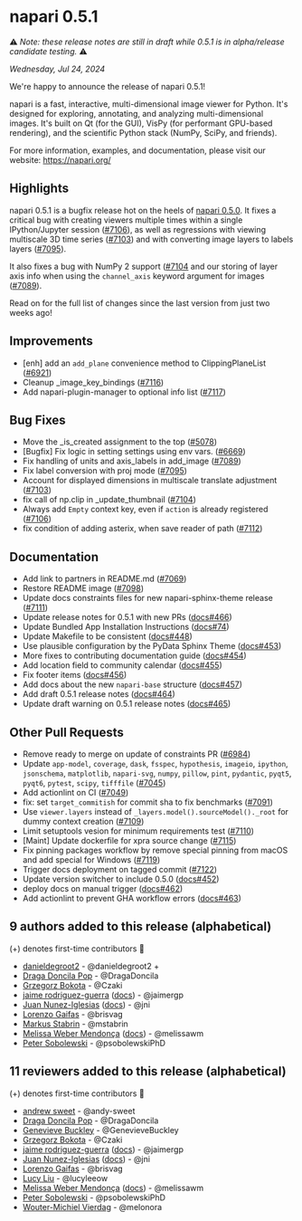 # napari 0.5.1

⚠️ *Note: these release notes are still in draft while 0.5.1 is in alpha/release
candidate testing.* ⚠️

*Wednesday, Jul 24, 2024*

We're happy to announce the release of napari 0.5.1!

napari is a fast, interactive, multi-dimensional image viewer for Python.
It's designed for exploring, annotating, and analyzing multi-dimensional
images. It's built on Qt (for the GUI), VisPy (for performant GPU-based
rendering), and the scientific Python stack (NumPy, SciPy, and friends).

For more information, examples, and documentation, please visit our website:
https://napari.org/

## Highlights

napari 0.5.1 is a bugfix release hot on the heels of
[napari 0.5.0](release_0_5_0). It fixes a critical bug with creating viewers
multiple times within a single IPython/Jupyter session
([#7106](https://github.com/napari/napari/pull/7106)), as well as regressions
with viewing multiscale 3D time series
([#7103](https://github.com/napari/napari/pull/7103)) and with converting image
layers to labels layers ([#7095](https://github.com/napari/napari/pull/7095)).

It also fixes a bug with NumPy 2 support
([#7104](https://github.com/napari/napari/pull/7104) and our storing of layer
axis info when using the `channel_axis` keyword argument for images
([#7089](https://github.com/napari/napari/pull/7089)).

Read on for the full list of changes since the last version from just two weeks
ago!

## Improvements

- [enh] add an `add_plane` convenience method to ClippingPlaneList ([#6921](https://github.com/napari/napari/pull/6921))
- Cleanup _image_key_bindings ([#7116](https://github.com/napari/napari/pull/7116))
- Add napari-plugin-manager to optional info list ([#7117](https://github.com/napari/napari/pull/7117))

## Bug Fixes

- Move the _is_created assignment to the top ([#5078](https://github.com/napari/napari/pull/5078))
- [Bugfix] Fix logic in setting settings using env vars. ([#6669](https://github.com/napari/napari/pull/6669))
- Fix handling of units and axis_labels in add_image ([#7089](https://github.com/napari/napari/pull/7089))
- Fix label conversion with proj mode ([#7095](https://github.com/napari/napari/pull/7095))
- Account for displayed dimensions in multiscale translate adjustment ([#7103](https://github.com/napari/napari/pull/7103))
- fix call of np.clip in _update_thumbnail ([#7104](https://github.com/napari/napari/pull/7104))
- Always add `Empty` context key, even if `action` is already registered ([#7106](https://github.com/napari/napari/pull/7106))
- fix condition of adding asterix, when save reader of path ([#7112](https://github.com/napari/napari/pull/7112))

## Documentation

- Add link to partners in README.md ([#7069](https://github.com/napari/napari/pull/7069))
- Restore README image ([#7098](https://github.com/napari/napari/pull/7098))
- Update docs constraints files for new napari-sphinx-theme release ([#7111](https://github.com/napari/napari/pull/7111))
- Update release notes for 0.5.1 with new PRs ([docs#466](https://github.com/napari/docs/pull/466))
- Update Bundled App Installation Instructions ([docs#74](https://github.com/napari/docs/pull/74))
- Update Makefile to be consistent ([docs#448](https://github.com/napari/docs/pull/448))
- Use plausible configuration by the PyData Sphinx Theme ([docs#453](https://github.com/napari/docs/pull/453))
- More fixes to contributing documentation guide ([docs#454](https://github.com/napari/docs/pull/454))
- Add location field to community calendar ([docs#455](https://github.com/napari/docs/pull/455))
- Fix footer items ([docs#456](https://github.com/napari/docs/pull/456))
- Add docs about the new `napari-base` structure ([docs#457](https://github.com/napari/docs/pull/457))
- Add draft 0.5.1 release notes ([docs#464](https://github.com/napari/docs/pull/464))
- Update draft warning on 0.5.1 release notes ([docs#465](https://github.com/napari/docs/pull/465))

## Other Pull Requests

- Remove ready to merge on update of constraints PR ([#6984](https://github.com/napari/napari/pull/6984))
- Update `app-model`, `coverage`, `dask`, `fsspec`, `hypothesis`, `imageio`, `ipython`, `jsonschema`, `matplotlib`, `napari-svg`, `numpy`, `pillow`, `pint`, `pydantic`, `pyqt5`, `pyqt6`, `pytest`, `scipy`, `tifffile` ([#7045](https://github.com/napari/napari/pull/7045))
- Add actionlint on CI ([#7049](https://github.com/napari/napari/pull/7049))
- fix: set `target_commitish` for commit sha to fix benchmarks ([#7091](https://github.com/napari/napari/pull/7091))
- Use `viewer.layers` instead of  `_layers.model().sourceModel()._root` for dummy context creation ([#7109](https://github.com/napari/napari/pull/7109))
- Limit setuptools vesion for minimum requirements test ([#7110](https://github.com/napari/napari/pull/7110))
- [Maint] Update dockerfile for xpra source change ([#7115](https://github.com/napari/napari/pull/7115))
- Fix pinning packages workflow by remove special pinning from macOS and add special for Windows ([#7119](https://github.com/napari/napari/pull/7119))
- Trigger docs deployment on tagged commit ([#7122](https://github.com/napari/napari/pull/7122))
- Update version switcher to include 0.5.0 ([docs#452](https://github.com/napari/docs/pull/452))
- deploy docs on manual trigger ([docs#462](https://github.com/napari/docs/pull/462))
- Add actionlint to prevent GHA workflow errors ([docs#463](https://github.com/napari/docs/pull/463))


## 9 authors added to this release (alphabetical)

(+) denotes first-time contributors 🥳

- [danieldegroot2](https://github.com/napari/napari/commits?author=danieldegroot2) - @danieldegroot2 +
- [Draga Doncila Pop](https://github.com/napari/napari/commits?author=DragaDoncila) - @DragaDoncila
- [Grzegorz Bokota](https://github.com/napari/napari/commits?author=Czaki) - @Czaki
- [jaime rodriguez-guerra](https://github.com/napari/napari/commits?author=jaimergp) ([docs](https://github.com/napari/docs/commits?author=jaimergp))  - @jaimergp
- [Juan Nunez-Iglesias](https://github.com/napari/napari/commits?author=jni) ([docs](https://github.com/napari/docs/commits?author=jni))  - @jni
- [Lorenzo Gaifas](https://github.com/napari/napari/commits?author=brisvag) - @brisvag
- [Markus Stabrin](https://github.com/napari/napari/commits?author=mstabrin) - @mstabrin
- [Melissa Weber Mendonça](https://github.com/napari/napari/commits?author=melissawm) ([docs](https://github.com/napari/docs/commits?author=melissawm))  - @melissawm
- [Peter Sobolewski](https://github.com/napari/napari/commits?author=psobolewskiPhD) - @psobolewskiPhD


## 11 reviewers added to this release (alphabetical)

(+) denotes first-time contributors 🥳

- [andrew sweet](https://github.com/napari/docs/commits?author=andy-sweet) - @andy-sweet
- [Draga Doncila Pop](https://github.com/napari/napari/commits?author=DragaDoncila) - @DragaDoncila
- [Genevieve Buckley](https://github.com/napari/docs/commits?author=GenevieveBuckley) - @GenevieveBuckley
- [Grzegorz Bokota](https://github.com/napari/napari/commits?author=Czaki) - @Czaki
- [jaime rodriguez-guerra](https://github.com/napari/napari/commits?author=jaimergp) ([docs](https://github.com/napari/docs/commits?author=jaimergp))  - @jaimergp
- [Juan Nunez-Iglesias](https://github.com/napari/napari/commits?author=jni) ([docs](https://github.com/napari/docs/commits?author=jni))  - @jni
- [Lorenzo Gaifas](https://github.com/napari/napari/commits?author=brisvag) - @brisvag
- [Lucy Liu](https://github.com/napari/docs/commits?author=lucyleeow) - @lucyleeow
- [Melissa Weber Mendonça](https://github.com/napari/napari/commits?author=melissawm) ([docs](https://github.com/napari/docs/commits?author=melissawm))  - @melissawm
- [Peter Sobolewski](https://github.com/napari/napari/commits?author=psobolewskiPhD) - @psobolewskiPhD
- [Wouter-Michiel Vierdag](https://github.com/napari/docs/commits?author=melonora) - @melonora

